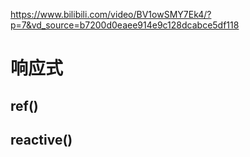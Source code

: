 https://www.bilibili.com/video/BV1owSMY7Ek4/?p=7&vd_source=b7200d0eaee914e9c128dcabce5df118
# 响应式
## ref()
## reactive()
